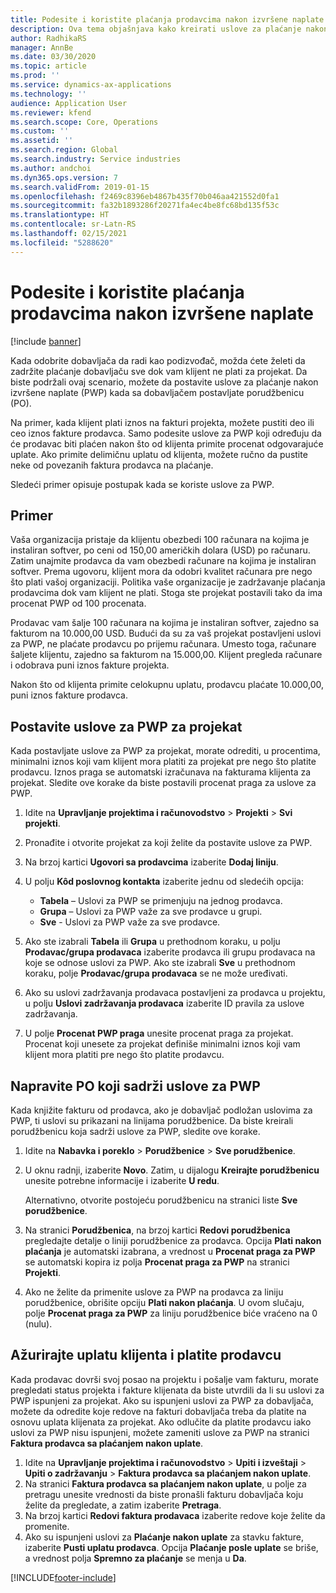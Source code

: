 ```yaml
---
title: Podesite i koristite plaćanja prodavcima nakon izvršene naplate
description: Ova tema objašnjava kako kreirati uslove za plaćanje nakon izvršene naplate (PWP) tako da možete puštati delimične uplate dobavljača na osnovu plaćanja klijenata.
author: RadhikaRS
manager: AnnBe
ms.date: 03/30/2020
ms.topic: article
ms.prod: ''
ms.service: dynamics-ax-applications
ms.technology: ''
audience: Application User
ms.reviewer: kfend
ms.search.scope: Core, Operations
ms.custom: ''
ms.assetid: ''
ms.search.region: Global
ms.search.industry: Service industries
ms.author: andchoi
ms.dyn365.ops.version: 7
ms.search.validFrom: 2019-01-15
ms.openlocfilehash: f2469c8396eb4867b435f70b046aa421552d0fa1
ms.sourcegitcommit: fa32b1893286f20271fa4ec4be8fc68bd135f53c
ms.translationtype: HT
ms.contentlocale: sr-Latn-RS
ms.lasthandoff: 02/15/2021
ms.locfileid: "5288620"
---
```

# <a name="set-up-and-use-pay-when-paid-vendor-payments"></a>Podesite i koristite plaćanja prodavcima nakon izvršene naplate

[!include [banner](../includes/banner.md)]

Kada odobrite dobavljača da radi kao podizvođač, možda ćete želeti da zadržite plaćanje dobavljaču sve dok vam klijent ne plati za projekat. Da biste podržali ovaj scenario, možete da postavite uslove za plaćanje nakon izvršene naplate (PWP) kada sa dobavljačem postavljate porudžbenicu (PO).

Na primer, kada klijent plati iznos na fakturi projekta, možete pustiti deo ili ceo iznos fakture prodavca. Samo podesite uslove za PWP koji određuju da će prodavac biti plaćen nakon što od klijenta primite procenat odgovarajuće uplate. Ako primite delimičnu uplatu od klijenta, možete ručno da pustite neke od povezanih faktura prodavca na plaćanje.

Sledeći primer opisuje postupak kada se koriste uslove za PWP.

## <a name="example"></a>Primer

Vaša organizacija pristaje da klijentu obezbedi 100 računara na kojima je instaliran softver, po ceni od 150,00 američkih dolara (USD) po računaru. Zatim unajmite prodavca da vam obezbedi računare na kojima je instaliran softver. Prema ugovoru, klijent mora da odobri kvalitet računara pre nego što plati vašoj organizaciji. Politika vaše organizacije je zadržavanje plaćanja prodavcima dok vam klijent ne plati. Stoga ste projekat postavili tako da ima procenat PWP od 100 procenata.

Prodavac vam šalje 100 računara na kojima je instaliran softver, zajedno sa fakturom na 10.000,00 USD. Budući da su za vaš projekat postavljeni uslovi za PWP, ne plaćate prodavcu po prijemu računara. Umesto toga, računare šaljete klijentu, zajedno sa fakturom na 15.000,00. Klijent pregleda računare i odobrava puni iznos fakture projekta.

Nakon što od klijenta primite celokupnu uplatu, prodavcu plaćate 10.000,00, puni iznos fakture prodavca.

## <a name="set-up-pwp-terms-for-a-project"></a>Postavite uslove za PWP za projekat

Kada postavljate uslove za PWP za projekat, morate odrediti, u procentima, minimalni iznos koji vam klijent mora platiti za projekat pre nego što platite prodavcu. Iznos praga se automatski izračunava na fakturama klijenta za projekat. Sledite ove korake da biste postavili procenat praga za uslove za PWP.

1. Idite na **Upravljanje projektima i računovodstvo** \> **Projekti** \> **Svi projekti**.
2. Pronađite i otvorite projekat za koji želite da postavite uslove za PWP.
3. Na brzoj kartici **Ugovori sa prodavcima** izaberite **Dodaj liniju**.
3. U polju **Kôd poslovnog kontakta** izaberite jednu od sledećih opcija:

    - **Tabela** – Uslovi za PWP se primenjuju na jednog prodavca.
    - **Grupa** – Uslovi za PWP važe za sve prodavce u grupi.
    - **Sve** - Uslovi za PWP važe za sve prodavce.

4. Ako ste izabrali **Tabela** ili **Grupa** u prethodnom koraku, u polju **Prodavac/grupa prodavaca** izaberite prodavca ili grupu prodavaca na koje se odnose uslovi za PWP. Ako ste izabrali **Sve** u prethodnom koraku, polje **Prodavac/grupa prodavaca** se ne može uređivati.
5. Ako su uslovi zadržavanja prodavaca postavljeni za prodavca u projektu, u polju **Uslovi zadržavanja prodavaca** izaberite ID pravila za uslove zadržavanja.
6. U polje **Procenat PWP praga** unesite procenat praga za projekat. Procenat koji unesete za projekat definiše minimalni iznos koji vam klijent mora platiti pre nego što platite prodavcu.

## <a name="create-a-po-that-has-pwp-terms"></a>Napravite PO koji sadrži uslove za PWP

Kada knjižite fakturu od prodavca, ako je dobavljač podložan uslovima za PWP, ti uslovi su prikazani na linijama porudžbenice. Da biste kreirali porudžbenicu koja sadrži uslove za PWP, sledite ove korake.

1. Idite na **Nabavka i poreklo** \> **Porudžbenice** \> **Sve porudžbenice**.
2. U oknu radnji, izaberite **Novo**. Zatim, u dijalogu **Kreirajte porudžbenicu** unesite potrebne informacije i izaberite **U redu**.

    Alternativno, otvorite postojeću porudžbenicu na stranici liste **Sve porudžbenice**.

4. Na stranici **Porudžbenica**, na brzoj kartici **Redovi porudžbenica** pregledajte detalje o liniji porudžbenice za prodavca. Opcija **Plati nakon plaćanja** je automatski izabrana, a vrednost u **Procenat praga za PWP** se automatski kopira iz polja **Procenat praga za PWP** na stranici **Projekti**.
6. Ako ne želite da primenite uslove za PWP na prodavca za liniju porudžbenice, obrišite opciju **Plati nakon plaćanja**. U ovom slučaju, polje **Procenat praga za PWP** za liniju porudžbenice biće vraćeno na 0 (nulu).

## <a name="update-a-customer-payment-and-pay-the-vendor"></a>Ažurirajte uplatu klijenta i platite prodavcu

Kada prodavac dovrši svoj posao na projektu i pošalje vam fakturu, morate pregledati status projekta i fakture klijenata da biste utvrdili da li su uslovi za PWP ispunjeni za projekat. Ako su ispunjeni uslovi za PWP za dobavljača, možete da odredite koje redove na fakturi dobavljača treba da platite na osnovu uplata klijenata za projekat. Ako odlučite da platite prodavcu iako uslovi za PWP nisu ispunjeni, možete zameniti uslove za PWP na stranici **Faktura prodavca sa plaćanjem nakon uplate**.

1. Idite na **Upravljanje projektima i računovodstvo** \> **Upiti i izveštaji** \> **Upiti o zadržavanju** \> **Faktura prodavca sa plaćanjem nakon uplate**.
2. Na stranici **Faktura prodavca sa plaćanjem nakon uplate**, u polje za pretragu unesite vrednosti da biste pronašli fakturu dobavljača koju želite da pregledate, a zatim izaberite **Pretraga**.
3. Na brzoj kartici **Redovi faktura prodavaca** izaberite redove koje želite da promenite.
4. Ako su ispunjeni uslovi za **Plaćanje nakon uplate** za stavku fakture, izaberite **Pusti uplatu prodavca**. Opcija **Plaćanje posle uplate** se briše, a vrednost polja **Spremno za plaćanje** se menja u **Da**.


[!INCLUDE[footer-include](../includes/footer-banner.md)]